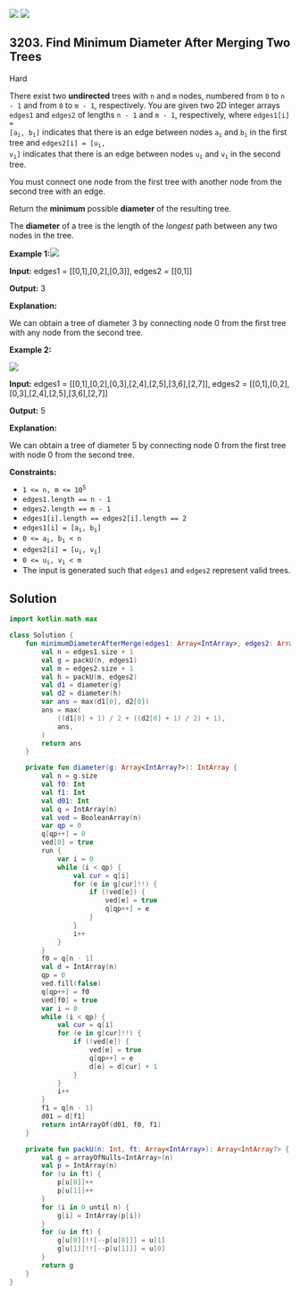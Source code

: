 [![](https://img.shields.io/github/stars/javadev/LeetCode-in-Kotlin?label=Stars&style=flat-square)](https://github.com/javadev/LeetCode-in-Kotlin)
[![](https://img.shields.io/github/forks/javadev/LeetCode-in-Kotlin?label=Fork%20me%20on%20GitHub%20&style=flat-square)](https://github.com/javadev/LeetCode-in-Kotlin/fork)

## 3203\. Find Minimum Diameter After Merging Two Trees

Hard

There exist two **undirected** trees with `n` and `m` nodes, numbered from `0` to `n - 1` and from `0` to `m - 1`, respectively. You are given two 2D integer arrays `edges1` and `edges2` of lengths `n - 1` and `m - 1`, respectively, where <code>edges1[i] = [a<sub>i</sub>, b<sub>i</sub>]</code> indicates that there is an edge between nodes <code>a<sub>i</sub></code> and <code>b<sub>i</sub></code> in the first tree and <code>edges2[i] = [u<sub>i</sub>, v<sub>i</sub>]</code> indicates that there is an edge between nodes <code>u<sub>i</sub></code> and <code>v<sub>i</sub></code> in the second tree.

You must connect one node from the first tree with another node from the second tree with an edge.

Return the **minimum** possible **diameter** of the resulting tree.

The **diameter** of a tree is the length of the _longest_ path between any two nodes in the tree.

**Example 1:**![](https://assets.leetcode.com/uploads/2024/04/22/example11-transformed.png)

**Input:** edges1 = \[\[0,1],[0,2],[0,3]], edges2 = \[\[0,1]]

**Output:** 3

**Explanation:**

We can obtain a tree of diameter 3 by connecting node 0 from the first tree with any node from the second tree.

**Example 2:**

![](https://assets.leetcode.com/uploads/2024/04/22/example211.png)

**Input:** edges1 = \[\[0,1],[0,2],[0,3],[2,4],[2,5],[3,6],[2,7]], edges2 = \[\[0,1],[0,2],[0,3],[2,4],[2,5],[3,6],[2,7]]

**Output:** 5

**Explanation:**

We can obtain a tree of diameter 5 by connecting node 0 from the first tree with node 0 from the second tree.

**Constraints:**

*   <code>1 <= n, m <= 10<sup>5</sup></code>
*   `edges1.length == n - 1`
*   `edges2.length == m - 1`
*   `edges1[i].length == edges2[i].length == 2`
*   <code>edges1[i] = [a<sub>i</sub>, b<sub>i</sub>]</code>
*   <code>0 <= a<sub>i</sub>, b<sub>i</sub> < n</code>
*   <code>edges2[i] = [u<sub>i</sub>, v<sub>i</sub>]</code>
*   <code>0 <= u<sub>i</sub>, v<sub>i</sub> < m</code>
*   The input is generated such that `edges1` and `edges2` represent valid trees.

## Solution

```kotlin
import kotlin.math.max

class Solution {
    fun minimumDiameterAfterMerge(edges1: Array<IntArray>, edges2: Array<IntArray>): Int {
        val n = edges1.size + 1
        val g = packU(n, edges1)
        val m = edges2.size + 1
        val h = packU(m, edges2)
        val d1 = diameter(g)
        val d2 = diameter(h)
        var ans = max(d1[0], d2[0])
        ans = max(
            ((d1[0] + 1) / 2 + ((d2[0] + 1) / 2) + 1),
            ans,
        )
        return ans
    }

    private fun diameter(g: Array<IntArray?>): IntArray {
        val n = g.size
        val f0: Int
        val f1: Int
        val d01: Int
        val q = IntArray(n)
        val ved = BooleanArray(n)
        var qp = 0
        q[qp++] = 0
        ved[0] = true
        run {
            var i = 0
            while (i < qp) {
                val cur = q[i]
                for (e in g[cur]!!) {
                    if (!ved[e]) {
                        ved[e] = true
                        q[qp++] = e
                    }
                }
                i++
            }
        }
        f0 = q[n - 1]
        val d = IntArray(n)
        qp = 0
        ved.fill(false)
        q[qp++] = f0
        ved[f0] = true
        var i = 0
        while (i < qp) {
            val cur = q[i]
            for (e in g[cur]!!) {
                if (!ved[e]) {
                    ved[e] = true
                    q[qp++] = e
                    d[e] = d[cur] + 1
                }
            }
            i++
        }
        f1 = q[n - 1]
        d01 = d[f1]
        return intArrayOf(d01, f0, f1)
    }

    private fun packU(n: Int, ft: Array<IntArray>): Array<IntArray?> {
        val g = arrayOfNulls<IntArray>(n)
        val p = IntArray(n)
        for (u in ft) {
            p[u[0]]++
            p[u[1]]++
        }
        for (i in 0 until n) {
            g[i] = IntArray(p[i])
        }
        for (u in ft) {
            g[u[0]]!![--p[u[0]]] = u[1]
            g[u[1]]!![--p[u[1]]] = u[0]
        }
        return g
    }
}
```
